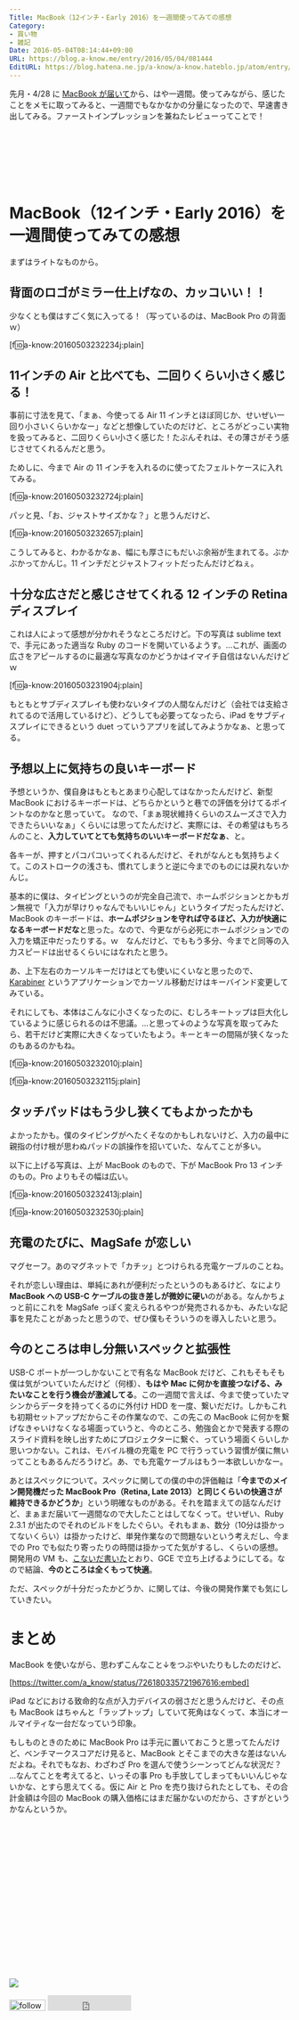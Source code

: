 ```yaml
---
Title: MacBook（12インチ・Early 2016）を一週間使ってみての感想
Category:
- 買い物
- 雑記
Date: 2016-05-04T08:14:44+09:00
URL: https://blog.a-know.me/entry/2016/05/04/081444
EditURL: https://blog.hatena.ne.jp/a-know/a-know.hateblo.jp/atom/entry/6653812171394264431
---
```


先月・4/28 に [MacBook が届いて](http://blog.a-know.me/entry/2016/04/28/223616)から、はや一週間。使ってみながら、感じたことをメモに取ってみると、一週間でもなかなかの分量になったので、早速書き出してみる。ファーストインプレッションを兼ねたレビューってことで！



<!-- more -->


<script async src="//pagead2.googlesyndication.com/pagead/js/adsbygoogle.js"></script>
<!-- article-top -->
<ins class="adsbygoogle"
     style="display:inline-block;width:728px;height:90px"
     data-ad-client="ca-pub-3463034538369189"
     data-ad-slot="8367620130"></ins>
<script>
(adsbygoogle = window.adsbygoogle || []).push({});
</script>


# MacBook（12インチ・Early 2016）を一週間使ってみての感想

まずはライトなものから。

## 背面のロゴがミラー仕上げなの、カッコいい！！

少なくとも僕はすごく気に入ってる！（写っているのは、MacBook Pro の背面ｗ）


[f:id:a-know:20160503232234j:plain]


## 11インチの Air と比べても、二回りくらい小さく感じる！

事前に寸法を見て、「まぁ、今使ってる Air 11 インチとほぼ同じか、せいぜい一回り小さいくらいかなー」などと想像していたのだけど、ところがどっこい実物を扱ってみると、二回りくらい小さく感じた！たぶんそれは、その薄さがそう感じさせてくれるんだと思う。


ためしに、今まで Air の 11 インチを入れるのに使ってたフェルトケースに入れてみる。


[f:id:a-know:20160503232724j:plain]


パッと見、「お、ジャストサイズかな？」と思うんだけど、


[f:id:a-know:20160503232657j:plain]


こうしてみると、わかるかなぁ、幅にも厚さにもだいぶ余裕が生まれてる。ぶかぶかってかんじ。11 インチだとジャストフィットだったんだけどねぇ。


## 十分な広さだと感じさせてくれる 12 インチの Retina ディスプレイ
これは人によって感想が分かれそうなところだけど。下の写真は sublime text で、手元にあった適当な Ruby のコードを開いているようす。...これが、画面の広さをアピールするのに最適な写真なのかどうかはイマイチ自信はないんだけどｗ


[f:id:a-know:20160503231904j:plain]


もともとサブディスプレイも使わないタイプの人間なんだけど（会社では支給されてるので活用しているけど）、どうしても必要ってなったら、iPad をサブディスプレイにできるという duet っていうアプリを試してみようかなぁ、と思ってる。


## 予想以上に気持ちの良いキーボード
予想というか、僕自身はもともとあまり心配してはなかったんだけど、新型 MacBook におけるキーボードは、どちらかというと巷での評価を分けてるポイントなのかなと思っていて。
なので、「まぁ現状維持くらいのスムーズさで入力できたらいいなぁ」くらいには思ってたんだけど、実際には、その希望はもちろんのこと、**入力していてとても気持ちのいいキーボードだなぁ**、と。


各キーが、押すとパコパコいってくれるんだけど、それがなんとも気持ちよくて。このストロークの浅さも、慣れてしまうと逆に今までのものには戻れないかんじ。


基本的に僕は、タイピングというのが完全自己流で、ホームポジションとかもガン無視で「入力が早けりゃなんでもいいじゃん」というタイプだったんだけど、MacBook のキーボードは、**ホームポジションを守れば守るほど、入力が快適になるキーボードだな**と思った。なので、今更ながら必死にホームポジションでの入力を矯正中だったりする。ｗ　なんだけど、でももう多分、今までと同等の入力スピードは出せるくらいにはなれたと思う。

あ、上下左右のカーソルキーだけはとても使いにくいなと思ったので、[Karabiner](https://pqrs.org/osx/karabiner/) というアプリケーションでカーソル移動だけはキーバインド変更してみている。


それにしても、本体はこんなに小さくなったのに、むしろキートップは巨大化しているように感じられるのは不思議。...と思って↓のような写真を取ってみたら、若干だけど実際に大きくなっていたもよう。キーとキーの間隔が狭くなったのもあるのかもね。


[f:id:a-know:20160503232010j:plain]


[f:id:a-know:20160503232115j:plain]


## タッチパッドはもう少し狭くてもよかったかも

よかったかも。僕のタイピングがへたくそなのかもしれないけど、入力の最中に親指の付け根が思わぬパッドの誤操作を招いていた、なんてことが多い。


以下に上げる写真は、上が MacBook のもので、下が MacBook Pro 13 インチのもの。Pro よりもその幅は広い。


[f:id:a-know:20160503232413j:plain]


[f:id:a-know:20160503232530j:plain]



## 充電のたびに、MagSafe が恋しい
マグセーフ。あのマグネットで「カチッ」とつけられる充電ケーブルのことね。

それが恋しい理由は、単純にあれが便利だったというのもあるけど、なにより <b>MacBook への USB-C ケーブルの抜き差しが微妙に硬い</b>のがある。なんかちょっと前にこれを MagSafe っぽく変えられるやつが発売されるかも、みたいな記事を見たことがあったと思うので、ぜひ僕もそういうのを導入したいと思う。


## 今のところは申し分無いスペックと拡張性
USB-C ポートが一つしかないことで有名な MacBook だけど、これもそもそも僕は気がついていたんだけど（何様）、**もはや Mac に何かを直接つなげる、みたいなことを行う機会が激減してる**。この一週間で言えば、今まで使っていたマシンからデータを持ってくるのに外付け HDD を一度、繋いだだけ。しかもこれも初期セットアップだからこその作業なので、この先この MacBook に何かを繋げなきゃいけなくなる場面っていうと、今のところ、勉強会とかで発表する際のスライド資料を映し出すためにプロジェクターに繋ぐ、っていう場面くらいしか思いつかない。これは、モバイル機の充電を PC で行うっていう習慣が僕に無いってこともあるんだろうけど。あ、でも充電ケーブルはもう一本欲しいかなー。


あとはスペックについて。スペックに関しての僕の中の評価軸は「**今までのメイン開発機だった MacBook Pro（Retina, Late 2013）と同じくらいの快適さが維持できるかどうか**」という明確なものがある。それを踏まえての話なんだけど、まぁまだ届いて一週間なので大したことはしてなくって。せいぜい、Ruby 2.3.1 が出たのでそれのビルドをしたぐらい。それもまぁ、数分（10分は掛かってないくらい）は掛かったけど、単発作業なので問題ないという考えだし、今までの Pro でも似たり寄ったりの時間は掛かってた気がするし、くらいの感想。開発用の VM も、[こないだ書いた](http://blog.a-know.me/entry/2016/04/12/071739)とおり、GCE で立ち上げるようにしてる。なので結論、**今のところは全くもって快適**。


ただ、スペックが十分だったかどうか、に関しては、今後の開発作業でも気にしていきたい。


# まとめ
MacBook を使いながら、思わずこんなこと↓をつぶやいたりもしたのだけど、



[https://twitter.com/a_know/status/726180335721967616:embed]



iPad などにおける致命的な点が入力デバイスの弱さだと思うんだけど、その点も MacBook はちゃんと「ラップトップ」していて死角はなくって、本当にオールマイティな一台だなっていう印象。


もしものときのために MacBook Pro は手元に置いておこうと思ってたんだけど、ベンチマークスコアだけ見ると、MacBook とそこまでの大きな差はないんだよね。それでもなお、わざわざ Pro を選んで使うシーンってどんな状況だ？ ...なんてことを考えてると、いっその事 Pro も手放してしまってもいいんじゃないかな、とすら思えてくる。仮に Air と Pro を売り抜けられたとしても、その合計金額は今回の MacBook の購入価格にはまだ届かないのだから、さすがというかなんというか。


<div>
<br>
<script async src="//pagead2.googlesyndication.com/pagead/js/adsbygoogle.js"></script>
<!-- article-bottom2 -->
<ins class="adsbygoogle"
     style="display:inline-block;width:300px;height:250px"
     data-ad-client="ca-pub-3463034538369189"
     data-ad-slot="5274552934"></ins>
<script>
(adsbygoogle = window.adsbygoogle || []).push({});
</script>

<a href="http://bit.ly/grass-graph" target='blank' rel="nofollow"><img src="https://cdn-ak.f.st-hatena.com/images/fotolife/a/a-know/20170405/20170405220342.png"></a>
<br>
</div>

<div>
<a href='http://cloud.feedly.com/#subscription%2Ffeed%2Fhttp%3A%2F%2Fblog.a-know.me%2Ffeed'  target='blank'><img id='feedlyFollow' src='http://s3.feedly.com/img/follows/feedly-follow-rectangle-volume-small_2x.png' alt='follow us in feedly' width='65' height='20'></a>



<iframe src="http://blog.hatena.ne.jp/a-know/a-know.hateblo.jp/subscribe/iframe" allowtransparency="true" frameborder="0" scrolling="no" width="150" height="28"></iframe>
</div>
